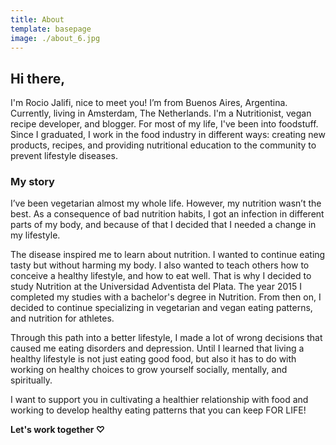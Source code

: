 ```yaml
---
title: About
template: basepage
image: ./about_6.jpg
---
```


## Hi there,

I'm Rocio Jalifi, nice to meet you! I’m from Buenos Aires, Argentina. Currently, living in Amsterdam, The Netherlands. I'm a Nutritionist, vegan recipe developer, and blogger. For most of my life, I've been into foodstuff. Since I graduated, I work in the food industry in different ways: creating new products, recipes, and providing nutritional education to the community to prevent lifestyle diseases.

### My story

I’ve been vegetarian almost my whole life. However, my nutrition wasn’t the best. As a consequence of bad nutrition habits, I got an infection in different parts of my body, and because of that I decided that I needed a change in my lifestyle.

The disease inspired me to learn about nutrition. I wanted to continue eating tasty but without harming my body. I also wanted to teach others how to conceive a healthy lifestyle, and how to eat well. That is why I decided to study Nutrition at the Universidad Adventista del Plata. The year 2015 I completed my studies with a bachelor's degree in Nutrition. From then on, I decided to continue specializing in vegetarian and vegan eating patterns, and nutrition for athletes.

Through this path into a better lifestyle, I made a lot of wrong decisions that caused me eating disorders and depression. Until I learned that living a healthy lifestyle is not just eating good food, but also it has to do with working on healthy choices to grow yourself socially, mentally, and spiritually.

I want to support you in cultivating a healthier relationship with food and working to develop healthy eating patterns that you can keep FOR LIFE!

**Let's work together ♡**
